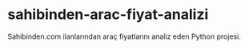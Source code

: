 # sahibinden-arac-fiyat-analizi
Sahibinden.com ilanlarından araç fiyatlarını analiz eden Python projesi.
